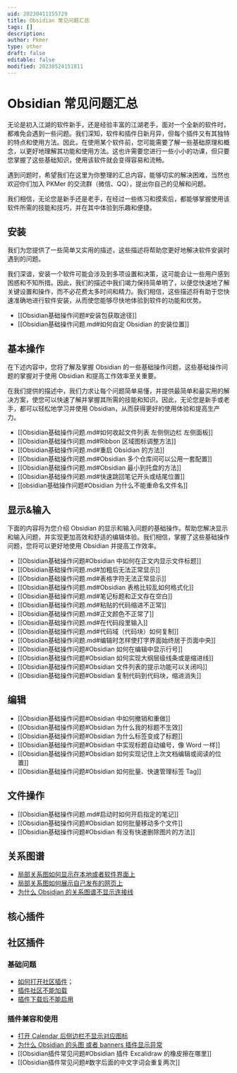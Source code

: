 ```yaml
---
uid: 20230411155729
title: Obsidian 常见问题汇总
tags: []
description: 
author: Pkmer
type: other
draft: false
editable: false
modified: 20230524151811
---
```


# Obsidian 常见问题汇总

无论是初入江湖的软件新手，还是经验丰富的江湖老手，面对一个全新的软件时，都难免会遇到一些问题。我们深知，软件和插件日新月异，但每个插件又有其独特的特点和使用方法。因此，在使用某个软件前，您可能需要了解一些基础原理和概念，以更好地理解其功能和使用方法。这也许需要您进行一些小小的功课，但只要您掌握了这些基础知识，使用该软件就会变得容易和流畅。

遇到问题时，希望我们在这里为你整理的汇总内容，能够切实的解决困难，当然也欢迎你们加入 PKMer 的交流群（微信、QQ），提出你自己的见解和问题。

我们相信，无论您是新手还是老手，在经过一些练习和摸索后，都能够掌握使用该软件所需的技能和技巧，并在其中体验到乐趣和便捷。

## 安装

我们为您提供了一些简单又实用的描述，这些描述将帮助您更好地解决软件安装时遇到的问题。

我们深谙，安装一个软件可能会涉及到多项设置和决策，这可能会让一些用户感到困惑和不知所措。因此，我们的描述中我们竭力保持简单明了，以便您快速地了解关键设置和操作，而不必花费太多时间和精力。我们相信，这些描述将有助于您快速准确地进行软件安装，从而使您能够尽快地体验到软件的功能和优势。

- [[Obsidian基础操作问题#安装包获取途径]]
- [[Obsidian基础操作问题.md#如何自定 Obsidian 的安装位置]]

## 基本操作

在下述内容中，您将了解及掌握 Obsidian 的一些基础操作问题，这些基础操作问题的掌握对于使用 Obsidian 和提高工作效率至关重要。

在我们提供的描述中，我们力求让每个问题简单易懂，并提供最简单和最实用的解决方案，使您可以快速了解并掌握其所需的技能和知识。因此，无论您是新手或老手，都可以轻松地学习并使用 Obsidian，从而获得更好的使用体验和提高生产力。

- [[Obsidian基础操作问题.md#如何收起文件列表 左侧侧边栏 左侧面板]]
- [[Obsidian基础操作问题.md#Ribbon 区域图标调整方法]]
- [[Obsidian基础操作问题.md#重启 Obsidian 的方法]]
- [[Obsidian基础操作问题.md#Obsidian 多个仓库间可以公用一套配置]]
- [[Obsidian基础操作问题.md#Obsidian 最小到托盘的方法]]
- [[Obsidian基础操作问题.md#快速跳回笔记开头或结尾位置]]
- [[obsidian基础操作问题#Obsidian 为什么不能重命名文件名]]

## 显示&输入

下面的内容将为您介绍 Obsidian 的显示和输入问题的基础操作。帮助您解决显示和输入问题，并实现更加高效和舒适的编辑体验。我们相信，掌握了这些基础操作问题，您将可以更好地使用 Obsidian 并提高工作效率。

- [[Obsidian基础操作问题#Obsidian 中如何在正文内显示文件标题]]
- [[Obsidian基础操作问题.md#加粗后无法正常显示]]
- [[Obsidian基础操作问题.md#表格字符无法正常显示]]
- [[Obsidian基础操作问题.md#Obsidian 表格比较乱如何格式化]]
- [[Obsidian基础操作问题.md#笔记标题和正文存在空白]]
- [[Obsidian基础操作问题.md#粘贴的代码缩进不正常]]
- [[Obsidian基础操作问题.md#正文颜色不正常了]]
- [[Obsidian基础操作问题.md#在代码段里输入]]
- [[Obsidian基础操作问题.md#代码域（代码块）如何复制]]
- [[Obsidian基础操作问题.md#编辑时怎样使打字界面始终居于页面中央]]
- [[Obsidian基础操作问题#Obsidian 如何在编辑中显示行号]]
- [[Obsidian基础操作问题#Obsidian 如何实现大纲层级线条或是缩进线]]
- [[Obsidian基础操作问题#Obsidian 文件列表的提示功能可以关闭吗]]
- [[Obsidian基础操作问题#Obsidian 复制代码到代码块，缩进消失]]

## 编辑

- [[Obsidian基础操作问题#Obsidian 中如何撤销和重做]]
- [[Obsidian基础操作问题#Obsidian 为什么我的标题不生效]]
- [[Obsidian基础操作问题#Obsidian 为什么标签变成了标题]]
- [[Obsidian基础操作问题#Obsidian 中实现标题自动编号，像 Word 一样]]
- [[Obsidian基础操作问题#Obsidian 如何实现记住上次文档编辑或阅读的位置]]
- [[Obsidian基础操作问题#Obsidian 如何批量、快速管理标签 Tag]]

## 文件操作

- [[Obsidian基础操作问题.md#启动时如何开启指定的笔记]]
- [[Obsidian基础操作问题#Obsidian 如何批量移动多个文件]]
- [[Obsidian基础操作问题#Obsidian 有没有快速删除图片的方法]]

## 关系图谱

- [局部关系图如何显示在本地或者软件界面上](Obsidian基础操作问题.md#局部关系图如何显示在本地或者软件界面上)
- [局部关系图如何展示自己发布的网页上](Obsidian基础操作问题.md#局部关系图如何展示自己发布的网页上)
- [为什么 Obsidian 的关系图谱不显示连接线](Obsidian基础操作问题.md#为什么%20Obsidian%20的关系图谱不显示连接线)

## 核心插件

## 社区插件

### 基础问题

- [如何打开社区插件](Obsidian插件常见问题#如何打开社区插件)；
- [插件社区不能加载](Obsidian插件常见问题.md#插件社区不能加载)
- [插件下载后不能启用](Obsidian插件常见问题.md#插件下载后不能启用)

### 插件兼容和使用

- [打开 Calendar 后侧边栏不显示对应图标](Obsidian插件常见问题.md#打开%20Calendar%20后侧边栏不显示对应图标)
- [为什么 Obsidian 的头图 或者 banners 插件显示异常](Obsidian插件常见问题.md#为什么%20Obsidian%20的头图%20或者%20banners%20插件显示异常)
- [[Obsidian插件常见问题#Obsidian 插件 Excalidraw 的橡皮擦在哪里]]
- [[Obsidian插件常见问题#数字后面的中文字词会重复两次]]